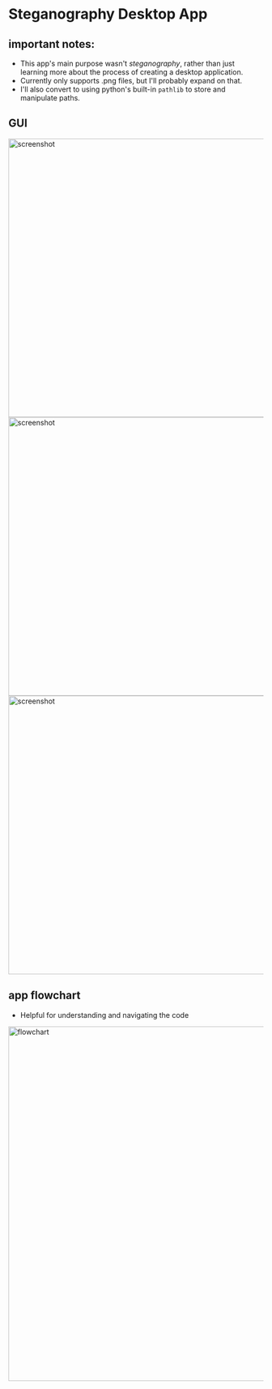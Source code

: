 # Steganography Desktop App

## important notes:
- This app's main purpose wasn't *steganography*, rather than just learning more about the process of creating a desktop application.
- Currently only supports .png files, but I'll probably expand on that.
- I'll also convert to using python's built-in `pathlib` to store and manipulate paths.

## GUI
<img src="https://github.com/triskj0/steganography-app/blob/main/screenshots/main_menu.png" alt="screenshot" width="550"/>
<img src="https://github.com/triskj0/steganography-app/blob/main/screenshots/s2.png" alt="screenshot" width="550"/>
<img src="https://github.com/triskj0/steganography-app/blob/main/screenshots/s3.png" alt="screenshot" width="550"/>


## app flowchart
- Helpful for understanding and navigating the code

<img src="https://github.com/triskj0/steganography-app/blob/main/screenshots/flowchart.png" alt="flowchart" width="700"/>

